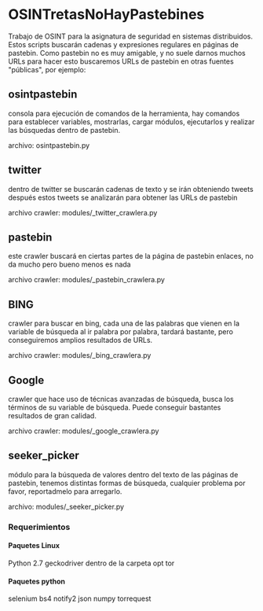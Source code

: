 # OSINTretasNoHayPastebines

Trabajo de OSINT para la asignatura de seguridad en sistemas distribuidos.
Estos scripts buscarán cadenas y expresiones regulares en páginas de pastebin.
Como pastebin no es muy amigable, y no suele darnos muchos URLs para hacer esto
buscaremos URLs de pastebin en otras fuentes "públicas", por ejemplo:

## osintpastebin
consola para ejecución de comandos de la herramienta, hay comandos para 
establecer variables, mostrarlas, cargar módulos, ejecutarlos y realizar
las búsquedas dentro de pastebin.

archivo: osintpastebin.py

## twitter
dentro de twitter se buscarán cadenas de texto y se irán obteniendo tweets
después estos tweets se analizarán para obtener las URLs de pastebin

archivo crawler: modules/_twitter_crawlera.py

## pastebin
este crawler buscará en ciertas partes de la página de pastebin enlaces,
no da mucho pero bueno menos es nada

archivo crawler: modules/_pastebin_crawlera.py

## BING
crawler para buscar en bing, cada una de las palabras que vienen en la variable de búsqueda
al ir palabra por palabra, tardará bastante, pero conseguiremos amplios resultados de URLs.

archivo crawler: modules/_bing_crawlera.py

## Google
crawler que hace uso de técnicas avanzadas de búsqueda, busca los términos de su variable
de búsqueda. Puede conseguir bastantes resultados de gran calidad.

archivo crawler: modules/_google_crawlera.py

## seeker_picker
módulo para la búsqueda de valores dentro del texto de las páginas de pastebin, tenemos
distintas formas de búsqueda, cualquier problema por favor, reportadmelo para arregarlo.

archivo: modules/_seeker_picker.py

### Requerimientos

#### Paquetes Linux
Python 2.7
geckodriver dentro de la carpeta opt
tor

#### Paquetes python
selenium
bs4
notify2
json
numpy
torrequest